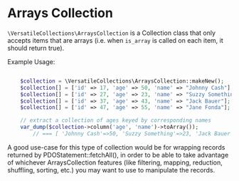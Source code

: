 # Arrays Collection

`\VersatileCollections\ArraysCollection` is a Collection class that only accepts
items that are arrays (i.e. when `is_array` is called on each item, it should return true).

Example Usage:

```php

    $collection = \VersatileCollections\ArraysCollection::makeNew();
    $collection[] = ['id' => 17, 'age' => 50, 'name' => "Johnny Cash"];
    $collection[] = ['id' => 27, 'age' => 23, 'name' => "Suzzy Something"];
    $collection[] = ['id' => 37, 'age' => 43, 'name' => "Jack Bauer"];
    $collection[] = ['id' => 47, 'age' => 55, 'name' => "Jane Fonda"];

    // extract a collection of ages keyed by corresponding names
    var_dump($collection->column('age', 'name')->toArray());
        // === [ 'Johnny Cash'=>50, 'Suzzy Something'=>23, 'Jack Bauer'=>43, 'Jane Fonda'=>55 ]
```

A good use-case for this type of collection would be for wrapping records
returned by PDOStatement::fetchAll(), in order to be able to take advantage 
of whichever ArraysCollection features (like filtering, mapping, reduction,
shuffling, sorting, etc.) you may want to use to manipulate the records.

